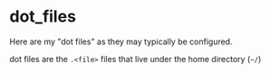 # dot_files

Here are my "dot files" as they may typically be configured.

dot files are the `.<file>` files that live under the home directory (`~/`)
